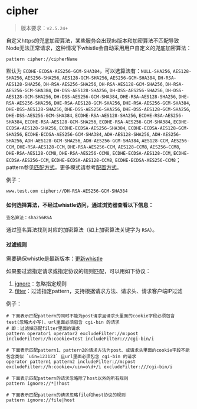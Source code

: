 # cipher
> 版本要求：`v2.5.24+`

自定义https的兜底加密算法，某些服务会出现tls版本和加密算法不匹配导致Node无法正常请求，这种情况下whistle会自动采用用户自定义的兜底加密算法：

	pattern cipher://cipherName

默认为 `ECDHE-ECDSA-AES256-GCM-SHA384`，可以选算法有：`NULL-SHA256`, `AES128-SHA256`, `AES256-SHA256`, `AES128-GCM-SHA256`, `AES256-GCM-SHA384`, `DH-RSA-AES128-SHA256`, `DH-RSA-AES256-SHA256`, `DH-RSA-AES128-GCM-SHA256`, `DH-RSA-AES256-GCM-SHA384`, `DH-DSS-AES128-SHA256`, `DH-DSS-AES256-SHA256`, `DH-DSS-AES128-GCM-SHA256`, `DH-DSS-AES256-GCM-SHA384`, `DHE-RSA-AES128-SHA256`, `DHE-RSA-AES256-SHA256`, `DHE-RSA-AES128-GCM-SHA256`, `DHE-RSA-AES256-GCM-SHA384`, `DHE-DSS-AES128-SHA256`, `DHE-DSS-AES256-SHA256`, `DHE-DSS-AES128-GCM-SHA256`, `DHE-DSS-AES256-GCM-SHA384`, `ECDHE-RSA-AES128-SHA256`, `ECDHE-RSA-AES256-SHA384`, `ECDHE-RSA-AES128-GCM-SHA256`, `ECDHE-RSA-AES256-GCM-SHA384`, `ECDHE-ECDSA-AES128-SHA256`, `ECDHE-ECDSA-AES256-SHA384`, `ECDHE-ECDSA-AES128-GCM-SHA256`, `ECDHE-ECDSA-AES256-GCM-SHA384`, `ADH-AES128-SHA256`, `ADH-AES256-SHA256`, `ADH-AES128-GCM-SHA256`, `ADH-AES256-GCM-SHA384`, `AES128-CCM`, `AES256-CCM`, `DHE-RSA-AES128-CCM`, `DHE-RSA-AES256-CCM`, `AES128-CCM8`, `AES256-CCM8`, `DHE-RSA-AES128-CCM8`, `DHE-RSA-AES256-CCM8`, `ECDHE-ECDSA-AES128-CCM`, `ECDHE-ECDSA-AES256-CCM`, `ECDHE-ECDSA-AES128-CCM8`, `ECDHE-ECDSA-AES256-CCM8`；pattern参见[匹配方式](../pattern.html)，更多模式请参考[配置方式](../mode.html)。

例子：

	www.test.com cipher://DH-RSA-AES256-GCM-SHA384

#### 如何选择算法，不经过whistle访问，通过浏览器查看以下信息：
``` txt
签名算法：sha256RSA
```

通过签名算法找到对应的加密算法（如上加密算法关键字为 `RSA`）。

#### 过滤规则
需要确保whistle是最新版本：[更新whistle](../update.html)

如果要过滤指定请求或指定协议的规则匹配，可以用如下协议：

1. [ignore](./ignore.html)：忽略指定规则
2. [filter](./filter.html)：过滤指定pattern，支持根据请求方法、请求头、请求客户端IP过滤

例子：

```
# 下面表示匹配pattern的同时不能为post请求且请求头里面的cookie字段必须包含test(忽略大小写)、url里面必须包含 cgi-bin 的请求
# 即：过滤掉匹配filter里面的请求
pattern operator1 operator2 excludeFilter://m:post includeFilter://h:cookie=test includeFilter:///cgi-bin/i

# 下面表示匹配pattern1、pattern2的请求方法为post、或请求头里面的cookie字段不能包含类似 `uin=123123` 且url里面必须包含 cgi-bin 的请求
operator pattern1 pattern2 includeFilter://m:post excludeFilter://h:cookie=/uin=o\d+/i excludeFilter:///cgi-bin/i

# 下面表示匹配pattern的请求忽略除了host以外的所有规则
pattern ignore://*|!host

# 下面表示匹配pattern的请求忽略file和host协议的规则
pattern ignore://file|host
```
